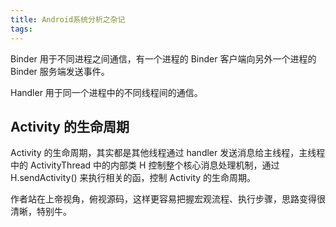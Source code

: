 ```yaml
---
title: Android系统分析之杂记
tags:
---
```




Binder 用于不同进程之间通信，有一个进程的 Binder 客户端向另外一个进程的 Binder 服务端发送事件。

Handler 用于同一个进程中的不同线程间的通信。



## Activity 的生命周期


Activity 的生命周期，其实都是其他线程通过 handler 发送消息给主线程，主线程中的 ActivityThread 中的内部类 H 控制整个核心消息处理机制，通过 H.sendActivity() 来执行相关的函，控制 Activity 的生命周期。


[](http://gityuan.com/2016/03/18/start-activity-cycle/)  作者站在上帝视角，俯视源码，这样更容易把握宏观流程、执行步骤，思路变得很清晰，特别牛。

